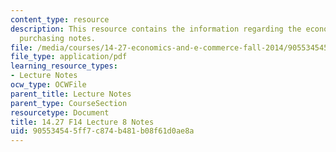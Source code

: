 ```yaml
---
content_type: resource
description: This resource contains the information regarding the economics of group
  purchasing notes.
file: /media/courses/14-27-economics-and-e-commerce-fall-2014/905534545ff7c874b481b08f61d0ae8a_MIT14_27F14_Lec8.pdf
file_type: application/pdf
learning_resource_types:
- Lecture Notes
ocw_type: OCWFile
parent_title: Lecture Notes
parent_type: CourseSection
resourcetype: Document
title: 14.27 F14 Lecture 8 Notes
uid: 90553454-5ff7-c874-b481-b08f61d0ae8a
---
```

